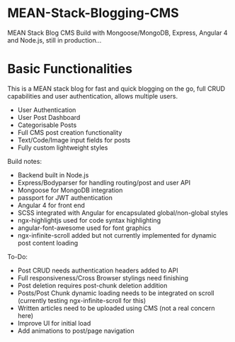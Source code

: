 # MEAN-Stack-Blogging-CMS

MEAN Stack Blog CMS Build with Mongoose/MongoDB, Express, Angular 4 and Node.js, still in production...

# Basic Functionalities

This is a MEAN stack blog for fast and quick blogging on the go, full CRUD capabilities and user authentication, allows multiple users.

 - User Authentication
 - User Post Dashboard
 - Categorisable Posts
 - Full CMS post creation functionality
 - Text/Code/Image input fields for posts
 - Fully custom lightweight styles

Build notes:

 - Backend built in Node.js
 - Express/Bodyparser for handling routing/post and user API
 - Mongoose for MongoDB integration
 - passport for JWT authentication
 - Angular 4 for front end
 - SCSS integrated with Angular for encapsulated global/non-global styles
 - ngx-highlightjs used for code syntax highlighting
 - angular-font-awesome used for font graphics
 - ngx-infinite-scroll added but not currently implemented for dynamic post content loading
 
To-Do:

 - Post CRUD needs authentication headers added to API
 - Full responsiveness/Cross Browser stylings need finishing
 - Post deletion requires post-chunk deletion addition
 - Posts/Post Chunk dynamic loading needs to be integrated on scroll (currently testing ngx-infinite-scroll for this)
 - Written articles need to be uploaded using CMS (not a real concern here)
 - Improve UI for initial load
 - Add animations to post/page navigation
 
